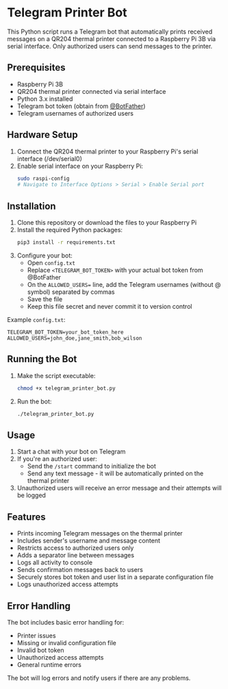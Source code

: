 # Telegram Printer Bot

This Python script runs a Telegram bot that automatically prints received messages on a QR204 thermal printer connected to a Raspberry Pi 3B via serial interface. Only authorized users can send messages to the printer.

## Prerequisites

- Raspberry Pi 3B
- QR204 thermal printer connected via serial interface
- Python 3.x installed
- Telegram bot token (obtain from [@BotFather](https://t.me/botfather))
- Telegram usernames of authorized users

## Hardware Setup

1. Connect the QR204 thermal printer to your Raspberry Pi's serial interface (/dev/serial0)
2. Enable serial interface on your Raspberry Pi:
   ```bash
   sudo raspi-config
   # Navigate to Interface Options > Serial > Enable Serial port
   ```

## Installation

1. Clone this repository or download the files to your Raspberry Pi
2. Install the required Python packages:
   ```bash
   pip3 install -r requirements.txt
   ```
3. Configure your bot:
   - Open `config.txt`
   - Replace `<TELEGRAM_BOT_TOKEN>` with your actual bot token from @BotFather
   - On the `ALLOWED_USERS=` line, add the Telegram usernames (without @ symbol) separated by commas
   - Save the file
   - Keep this file secret and never commit it to version control

Example `config.txt`:
```
TELEGRAM_BOT_TOKEN=your_bot_token_here
ALLOWED_USERS=john_doe,jane_smith,bob_wilson
```

## Running the Bot

1. Make the script executable:
   ```bash
   chmod +x telegram_printer_bot.py
   ```

2. Run the bot:
   ```bash
   ./telegram_printer_bot.py
   ```

## Usage

1. Start a chat with your bot on Telegram
2. If you're an authorized user:
   - Send the `/start` command to initialize the bot
   - Send any text message - it will be automatically printed on the thermal printer
3. Unauthorized users will receive an error message and their attempts will be logged

## Features

- Prints incoming Telegram messages on the thermal printer
- Includes sender's username and message content
- Restricts access to authorized users only
- Adds a separator line between messages
- Logs all activity to console
- Sends confirmation messages back to users
- Securely stores bot token and user list in a separate configuration file
- Logs unauthorized access attempts

## Error Handling

The bot includes basic error handling for:
- Printer issues
- Missing or invalid configuration file
- Invalid bot token
- Unauthorized access attempts
- General runtime errors

The bot will log errors and notify users if there are any problems. 